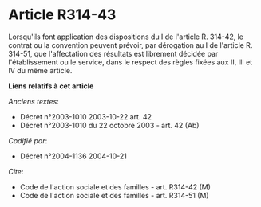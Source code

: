 # Article R314-43

Lorsqu'ils font application des dispositions du I de l'article R. 314-42, le contrat ou la convention peuvent prévoir, par
dérogation au I de l'article R. 314-51, que l'affectation des résultats est librement décidée par l'établissement ou le
service, dans le respect des règles fixées aux II, III et IV du même article.

**Liens relatifs à cet article**

_Anciens textes_:

  - Décret n°2003-1010 2003-10-22 art. 42
  - Décret n°2003-1010 du 22 octobre 2003 - art. 42 (Ab)

_Codifié par_:

  - Décret n°2004-1136 2004-10-21

_Cite_:

  - Code de l'action sociale et des familles - art. R314-42 (M)
  - Code de l'action sociale et des familles - art. R314-51 (M)
